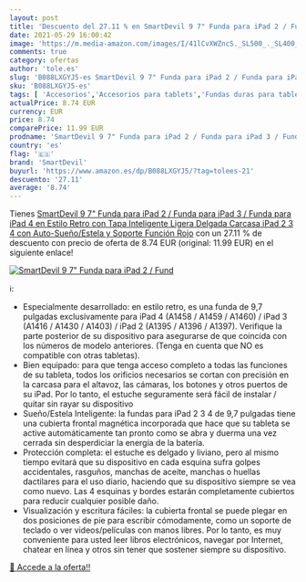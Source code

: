 ```yaml
---
layout: post
title: 'Descuento del 27.11 % en SmartDevil 9 7" Funda para iPad 2 / Fund'
date: 2021-05-29 16:00:42
image: 'https://m.media-amazon.com/images/I/41lCvXWZncS._SL500_._SL400_.jpg'
comments: true
category: ofertas
author: 'tole.es'
slug: 'B088LXGYJ5-es SmartDevil 9 7" Funda para iPad 2 / Funda para iPad 3 /...'
sku: 'B088LXGYJ5-es'
tags: [ 'Accesorios','Accesorios para tablets','Fundas duras para tablets','Fundas para tablets','Informática','ipad','smartdevil', ]
actualPrice: 8.74 EUR
currency: EUR
price: 8.74
comparePrice: 11.99 EUR
prodname: 'SmartDevil 9 7" Funda para iPad 2 / Funda para iPad 3 / Funda para iPad 4 en Estilo Retro con Tapa Inteligente  Ligera Delgada Carcasa iPad 2 3 4 con Auto-Sueño/Estela y Soporte Función  Rojo'
country: 'es'
flag: '🇪🇸'
brand: 'SmartDevil'
buyurl: 'https://www.amazon.es/dp/B088LXGYJ5/?tag=tolees-21'
descuento: '27.11'
average: '8.74'
---
```


Tienes [SmartDevil 9 7" Funda para iPad 2 / Funda para iPad 3 / Funda para iPad 4 en Estilo Retro con Tapa Inteligente  Ligera Delgada Carcasa iPad 2 3 4 con Auto-Sueño/Estela y Soporte Función  Rojo](https://www.amazon.es/dp/B088LXGYJ5/?tag=tolees-21) con un 27.11 % de descuento con precio de oferta de 8.74 EUR (original: 11.99 EUR) en el siguiente enlace!

[![SmartDevil 9 7" Funda para iPad 2 / Fund](https://m.media-amazon.com/images/I/41lCvXWZncS._SL500_._SL400_.jpg)](https://www.amazon.es/dp/B088LXGYJ5/?tag=tolees-21)

ℹ️:

- Especialmente desarrollado: en estilo retro, es una funda de 9,7 pulgadas exclusivamente para iPad 4 (A1458 / A1459 / A1460) / iPad 3 (A1416 / A1430 / A1403) / iPad 2 (A1395 / A1396 / A1397). Verifique la parte posterior de su dispositivo para asegurarse de que coincida con los números de modelo anteriores. (Tenga en cuenta que NO es compatible con otras tabletas).
- Bien equipado: para que tenga acceso completo a todas las funciones de su tableta, todos los orificios necesarios se cortan con precisión en la carcasa para el altavoz, las cámaras, los botones y otros puertos de su iPad. Por lo tanto, el estuche seguramente será fácil de instalar / quitar sin rayar su dispositivo
- Sueño/Estela Inteligente: la fundas para iPad 2 3 4 de 9,7 pulgadas tiene una cubierta frontal magnética incorporada que hace que su tableta se active automáticamente tan pronto como se abra y duerma una vez cerrada sin desperdiciar la energía de la batería.
- Protección completa: el estuche es delgado y liviano, pero al mismo tiempo evitará que su dispositivo en cada esquina sufra golpes accidentales, rasguños, manchas de aceite, manchas o huellas dactilares para el uso diario, haciendo que su dispositivo siempre se vea como nuevo. Las 4 esquinas y bordes estarán completamente cubiertos para reducir cualquier posible daño.
- Visualización y escritura fáciles: la cubierta frontal se puede plegar en dos posiciones de pie para escribir cómodamente, como un soporte de teclado o ver videos/películas con manos libres. Por lo tanto, es muy conveniente para usted leer libros electrónicos, navegar por Internet, chatear en línea y otros sin tener que sostener siempre su dispositivo.

[🛒 Accede a la oferta!!](https://www.amazon.es/dp/B088LXGYJ5/?tag=tolees-21)
